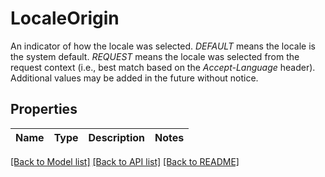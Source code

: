 # LocaleOrigin

An indicator of how the locale was selected. *DEFAULT* means the locale is the system default. *REQUEST* means the locale was selected from the request context (i.e., best match based on the *Accept-Language* header). Additional values may be added in the future without notice.

## Properties
Name | Type | Description | Notes
------------ | ------------- | ------------- | -------------

[[Back to Model list]](../README.md#documentation-for-models) [[Back to API list]](../README.md#documentation-for-api-endpoints) [[Back to README]](../README.md)


